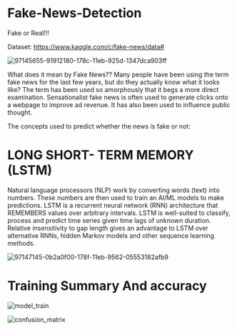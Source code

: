 # Fake-News-Detection
Fake or Real!!!

Dataset: https://www.kaggle.com/c/fake-news/data#

![97145655-91912180-178c-11eb-925d-1347dca903ff](https://user-images.githubusercontent.com/64475805/125082309-af1cd600-e0e4-11eb-9a3a-4560a089983e.jpg)

What does it mean by Fake News??
Many people have been using the term fake news for the last few years, but do they actually know what it looks like? The term has been used so amorphously that it begs a more direct examination. Sensationalist fake news is often used to generate clicks onto a webpage to improve ad revenue. It has also been used to influence public thought.

The concepts used to predict whether the news is fake or not:

# LONG SHORT- TERM MEMORY (LSTM)

Natural language processors (NLP) work by converting words (text) into numbers. These numbers are then used to train an Al/ML models to make predictions.
LSTM is a recurrent neural network (RNN) architecture that REMEMBERS values over arbitrary intervals. LSTM is well-suited to classify, process and predict time series given time lags of unknown duration. Relative insensitivity to gap length gives an advantage to LSTM over alternative RNNs, hidden Markov models and other sequence learning methods.

![97147145-0b2a0f00-178f-11eb-9562-05553182afb9](https://user-images.githubusercontent.com/64475805/125082658-1e92c580-e0e5-11eb-8ec2-0fceeb47a1e7.png)

# Training Summary And accuracy

![model_train](https://user-images.githubusercontent.com/64475805/125083142-a547a280-e0e5-11eb-87ec-9b9d03f0ac08.jpg)


![confusion_matrix](https://user-images.githubusercontent.com/64475805/125083194-b2fd2800-e0e5-11eb-855d-6d2331c3ea4d.jpg)




